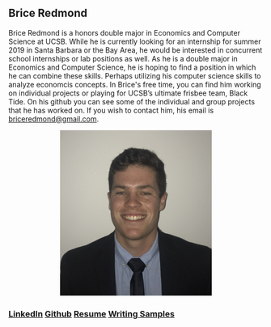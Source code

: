 ## Brice Redmond

Brice Redmond is a honors double major in Economics and Computer Science at UCSB. While he is currently looking for an internship for summer 2019 in Santa Barbara or the Bay Area, he would be interested in concurrent school internships or lab positions as well. As he is a double major in Economics and Computer Science, he is hoping to find a position in which he can combine these skills. Perhaps utilizing his computer science skills to analyze economcis concepts. In Brice's free time, you can find him working on individual projects or playing for UCSB’s ultimate frisbee team, Black Tide. On his github you can see some of the individual and group projects that he has worked on. If you wish to contact him, his email is briceredmond@gmail.com. 

<p align="center">
  <img src="Self_Portrait.jpeg" alt="drawing" width="300"/> 
</p>

### [LinkedIn](https://www.linkedin.com/in/bredmond555) [Github](https://github.com/bredmond5) [Resume](Resume_BriceRedmond.pdf) [Writing Samples](https://github.com/bredmond5/AboutMe/tree/master/Writing%20Samples)
